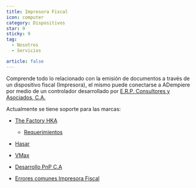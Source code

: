 ```yaml
---
title: Impresora Fiscal
icon: computer
category: Dispositivos
star: 9
sticky: 9
tag:
  - Nosotros
  - Servicios

article: false
---
```


Comprende todo lo relacionado con la emisión de documentos a través de un dispositivo fiscal (Impresora), el mismo puede conectarse a ADempiere por medio de un controlador desarrollado por [E.R.P. Consultores y Asociados, C.A.](http://erpya.com)

Actualmente se tiene soporte para las marcas:

- [The Factory HKA](./factory-hka/)
  - [Requerimientos](./factory-hka/requeriments.md)
- [Hasar](./hasar/)
- [VMax](./vmax/)
- [Desarrollo PnP C.A](./pnp/)

- [Errores comunes Impresora Fiscal](commons-errors-fiscal-printer.md)
